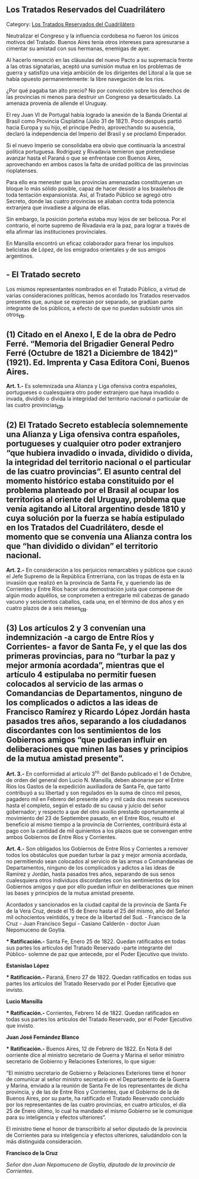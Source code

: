 ## Los Tratados Reservados del Cuadrilátero

Category: [Los Tratados Reservados del Cuadrilátero](http://descubrircorrientes.com.ar/2012/index.php/3690-historia-desde-1814-hasta-la-guerra-de-la-triple-alianza/de-fernandez-blanco-a-atienza-ordenamiento-estadual-1821-1837/tratados-celebrados-en-el-congreso-cuadrilatero-politica-exterior/los-tratados-reservados-del-cuadrilatero)

Neutralizar el Congreso y la influencia cordobesa no fueron los únicos motivos del Tratado. Buenos Aires tenía otros intereses para apresurarse a cimentar su amistad con sus hermanas, enemigas de ayer.

Al hacerlo renunció en las cláusulas del nuevo Pacto a su supremacía frente a las otras signatarias, aceptó una sumisión mutua en los problemas de guerra y satisfizo una vieja ambición de los dirigentes del Litoral a la que se había opuesto permanentemente: la libre navegación de los ríos.

¿Por qué pagaba tan alto precio? No por convicción sobre los derechos de las provincias ni menos para destruir un Congreso ya desarticulado. La amenaza provenía de allende el Uruguay.

El rey Juan VI de Portugal había logrado la anexión de la Banda Oriental al Brasil como Provincia Cisplatina (Julio 31 de 1821). Poco después partió hacia Europa y su hijo, el príncipe Pedro, aprovechando su ausencia, declaró la independencia del Imperio del Brasil y se proclamó Emperador.

Si el nuevo Imperio se consolidaba era obvio que continuaría la ancestral política portuguesa. Rodríguez y Rivadavia temieron que pretendiese avanzar hasta el Paraná o que se enfrentase con Buenos Aires, aprovechando en ambos casos la falta de unidad política de las provincias rioplatenses.

Para ello era menester que las provincias amenazadas constituyeran un bloque lo más sólido posible, capaz de hacer desistir a los brasileños de toda tentación expansionista. Así, al Tratado Público se agregó otro Secreto, donde las cuatro provincias se aliaban contra toda potencia extranjera que invadiese a alguna de ellas.

Sin embargo, la posición porteña estaba muy lejos de ser belicosa. Por el contrario, el norte supremo de Rivadavia era la paz, para lograr a través de ella afirmar las instituciones provinciales.

En Mansilla encontró un eficaz colaborador para frenar los impulsos belicistas de López, de los emigrados orientales y de sus amigos argentinos.

## **\- El Tratado secreto**

Los mismos representantes nombrados en el Tratado Público, a virtud de varias consideraciones políticas, hemos acordado los Tratados reservados presentes que, aunque se expresan por separado, se gradúan parte integrante de los públicos, a efecto de que no puedan subsistir unos sin otros<sub><strong>(1)</strong></sub>.

## **(1)** Citado en el Anexo I, E de la obra de Pedro Ferré. “Memoria del Brigadier General Pedro Ferré (Octubre de 1821 a Diciembre de 1842)” (1921). Ed. Imprenta y Casa Editora Coni, Buenos Aires.

**Art. 1.-** Es solemnizada una Alianza y Liga ofensiva contra españoles, portugueses o cualesquiera otro poder extranjero que haya invadido o invada, dividido o divida la integridad del territorio nacional o particular de las cuatro provincias<sub><strong>(2)</strong></sub>.

## **(2)** El Tratado Secreto establecía solemnemente una Alianza y Liga ofensiva contra españoles, portugueses y cualquier otro poder extranjero “que hubiera invadido o invada, dividido o divida, la integridad del territorio nacional o el particular de las cuatro provincias”. El asunto central del momento histórico estaba constituido por el problema planteado por el Brasil al ocupar los territorios al oriente del Uruguay, problema que venía agitando al Litoral argentino desde 1810 y cuya solución por la fuerza se había estipulado en los Tratados del Cuadrilátero, desde el momento que se convenía una Alianza contra los que “han dividido o dividan” el territorio nacional.

**Art. 2.-** En consideración a los perjuicios remarcables y públicos que causó el Jefe Supremo de la República Entrerriana, con las tropas de ésta en la invasión que realizó en la provincia de Santa Fe, y queriendo las de Corrientes y Entre Ríos hacer una demostración justa que compense de algún modo aquéllos, se conprometen a entregarle mil cabezas de ganado vacuno y seiscientos caballos, cada una, en el término de dos años y en cuatro plazos de a seis meses<sub><strong>(3)</strong></sub>.

## **(3)** Los artículos 2 y 3 convenían una indemnización -a cargo de Entre Ríos y Corrientes- a favor de Santa Fe, y el que las dos primeras provincias, para no “turbar la paz y mejor armonía acordada”, mientras que el artículo 4 estipulaba no permitir fuesen colocados al servicio de las armas o Comandancias de Departamentos, ninguno de los complicados o adictos a las ideas de Francisco Ramírez y Ricardo López Jordán hasta pasados tres años, separando a los ciudadanos discordantes con los sentimientos de los Gobiernos amigos “que pudieran influir en deliberaciones que minen las bases y principios de la mutua amistad presente”.

**Art. 3.-** En conformidad al artículo 3<sup>ro.</sup> del Bando publicado el 1 de Octubre, de orden del general don Lucio N. Mansilla, deben abonarse por el Entre Ríos los Gastos de la expedición auxiliadora de Santa Fe, que tanto contribuyó a su libertad y son regulados en la suma de cinco mil pesos, pagadero mil en Febrero del presente año y mil cada dos meses sucesivos hasta el completo, según el estado de su causa y juicio del señor gobernador; y respecto a que del otro auxilio prestado oportunamente al movimiento del 23 de Septiembre pasado, en el Entre Ríos, resultó el beneficio al mismo tiempo a la provincia de Corrientes, contribuirá ésta al pago con la cantidad de mil quinientos a los plazos que se convengan entre ambos Gobiernos de Entre Ríos y Corrientes.

**Art. 4.-** Son obligados los Gobiernos de Entre Ríos y Corrientes a remover todos los obstáculos que puedan turbar la paz y mejor armonía acordada, no permitiendo sean colocados al servicio de las armas o Comandaneias de Departamentos, ninguno de los complicados y adictos a las ideas de Ramírez y Jordán, hasta pasados tres años, separando de sus senos cualesquiera otros individuos discordantes con los sentimientos de los Gobiernos amigos y que por ello puedan influir en deliberaciones que minen las bases y principios de la mutua amistad presente.

Acordados y sancionados en la ciudad capital de la provincia de Santa Fe de la Vera Cruz, desde el 15 de Enero hasta el 25 del mismo, año del Señor mil ochocientos veintidós, y trece de la libertad del Sud. - Francisco de la Cruz - Juan Francisco Seguí - Casiano Calderón - doctor Juan Nepomuceno de Goytía.

**\* Ratificación.-** Santa Fe, Enero 25 de 1822. Quedan ratificados en todas sus partes los artículos del Tratado Reservado -parte integrante del Público- solemne de paz que antecede, por el Poder Ejecutivo que invisto.

**Estanislao López**

**\* Ratificación.-** Paraná, Enero 27 de 1822. Quedan ratificados en todas sus partes los artículos del Tratado Reservado por el Poder Ejecutivo que invisto.

**Lucio Mansilla**

**\* Ratificación.-** Corrientes, Febrero 14 de 1822. Quedan ratificados en todas sus partes los artículos del Tratado Reservado, por el Poder Ejecutivo que invisto.

**Juan José Fernández Blanco**

**\* Ratificación.-** Buenos Aires, 12 de Febrero de 1822. En Nota 8 del oorriente dice al ministro secretario de Guerra y Marina el señor ministro secretario de Gobierno y Relaciones Exteriores, lo que sigue:

“El ministro secretario de Gobierno y Relaciones Exteriores tiene el honor de comunicar al señor ministro secretario en el Departamento de la Guerra y Marina, enviado a la reunión de Santa Fe de los representantes de dicha provincia, y de las de Entre Ríos y Corrientes, que el Gobierno de la de Buenos Aires, por su parte, ha ratificado el Tratado Reservado concluido por los representantes de las cuatro provincias, en cuatro artículos, el día 25 de Enero último, lo cual ha mandado el mismo Gobierno se le comunique para su inteligencia y efectos ulteriores”.

El ministro tiene el honor de transcribirlo al señor diputado de la provincia de Corrientes para su inteligencia y efectos ulteriores, saludándolo con la más distinguida consideración.

**Francisco de la Cruz**

_Señor don Juan Nepomuceno de Goytía, diputado de la provincia de Corrientes_.